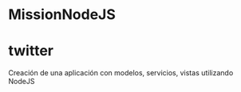 # MissionNodeJS
# twitter

Creación de una aplicación con modelos, servicios, vistas utilizando NodeJS
